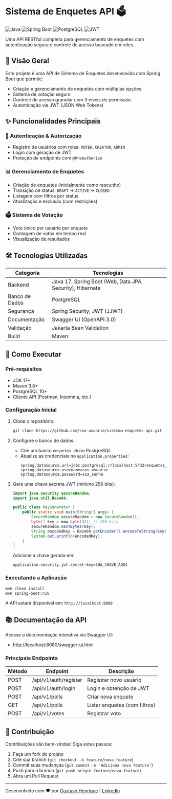 # Sistema de Enquetes API 🗳️

![Java](https://img.shields.io/badge/Java-17-%23ED8B00?logo=java)
![Spring Boot](https://img.shields.io/badge/Spring%20Boot-3.1.5-%236DB33F?logo=spring)
![PostgreSQL](https://img.shields.io/badge/PostgreSQL-13+-%23316192?logo=postgresql)
![JWT](https://img.shields.io/badge/JWT-Auth-%23000000?logo=jsonwebtokens)

Uma API RESTful completa para gerenciamento de enquetes com autenticação segura e controle de acesso baseado em roles.

## 📌 Visão Geral

Este projeto é uma API de Sistema de Enquetes desenvolvida com Spring Boot que permite:

- Criação e gerenciamento de enquetes com múltiplas opções
- Sistema de votação seguro
- Controle de acesso granular com 3 níveis de permissão
- Autenticação via JWT (JSON Web Tokens)

## ✨ Funcionalidades Principais

### 🔐 Autenticação & Autorização
- Registro de usuários com roles: `VOTER`, `CREATOR`, `ADMIN`
- Login com geração de JWT
- Proteção de endpoints com `@PreAuthorize`

### 📊 Gerenciamento de Enquetes
- Criação de enquetes (inicialmente como rascunho)
- Transição de status: `DRAFT` → `ACTIVE` → `CLOSED`
- Listagem com filtros por status
- Atualização e exclusão (com restrições)

### 🗳️ Sistema de Votação
- Voto único por usuário por enquete
- Contagem de votos em tempo real
- Visualização de resultados

## 🛠️ Tecnologias Utilizadas

| Categoria       | Tecnologias                                                                 |
|-----------------|-----------------------------------------------------------------------------|
| Backend         | Java 17, Spring Boot (Web, Data JPA, Security), Hibernate                   |
| Banco de Dados  | PostgreSQL                                                                  |
| Segurança       | Spring Security, JWT (JJWT)                                                 |
| Documentação    | Swagger UI (OpenAPI 3.0)                                                    |
| Validação       | Jakarta Bean Validation                                                    |
| Build           | Maven                                                                       |

## 🚀 Como Executar

### Pré-requisitos
- JDK 17+
- Maven 3.8+
- PostgreSQL 10+
- Cliente API (Postman, Insomnia, etc.)

### Configuração Inicial
1. Clone o repositório:
   ```bash
   git clone https://github.com/seu-usuario/sistema-enquetes-api.git
   ```

2. Configure o banco de dados:
   - Crie um banco `enquetes_db` no PostgreSQL
   - Atualize as credenciais no `application.properties`:
     ```properties
     spring.datasource.url=jdbc:postgresql://localhost:5432/enquetes_db
     spring.datasource.username=seu_usuario
     spring.datasource.password=sua_senha
     ```

3. Gere uma chave secreta JWT (mínimo 256 bits):
   ```java
   import java.security.SecureRandom;
   import java.util.Base64;
   
   public class KeyGenerator {
       public static void main(String[] args) {
           SecureRandom secureRandom = new SecureRandom();
           byte[] key = new byte[32]; // 256 bits
           secureRandom.nextBytes(key);
           String encodedKey = Base64.getEncoder().encodeToString(key);
           System.out.println(encodedKey);
       }
   }
   ```
   Adicione a chave gerada em:
   ```properties
   application.security.jwt.secret-key=SUA_CHAVE_AQUI
   ```

### Executando a Aplicação
```bash
mvn clean install
mvn spring-boot:run
```

A API estará disponível em: `http://localhost:8080`

## 📚 Documentação da API

Acesse a documentação interativa via Swagger UI:
- http://localhost:8080/swagger-ui.html

### Principais Endpoints
| Método | Endpoint                | Descrição                              |
|--------|-------------------------|----------------------------------------|
| POST   | /api/v1/auth/register   | Registrar novo usuário                 |
| POST   | /api/v1/auth/login      | Login e obtenção de JWT                |
| POST   | /api/v1/polls           | Criar nova enquete                     |
| GET    | /api/v1/polls           | Listar enquetes (com filtros)          |
| POST   | /api/v1/votes           | Registrar voto                         |

## 🤝 Contribuição
Contribuições são bem-vindas! Siga estes passos:
1. Faça um fork do projeto
2. Crie sua branch (`git checkout -b feature/nova-feature`)
3. Commit suas mudanças (`git commit -m 'Adiciona nova feature'`)
4. Push para a branch (`git push origin feature/nova-feature`)
5. Abra um Pull Request


---
Desenvolvido com ❤️ por [Gustavo Henrique](https://github.com/Gustavo-Henrique01) | [LinkedIn](https://linkedin.com/in/seu-perfil](Https://www.linkedin.com/in/gustavo-henrique-78152b306?utm_source=share&utm_campaign=share_via&utm_content=profile&utm_medium=android_app))

